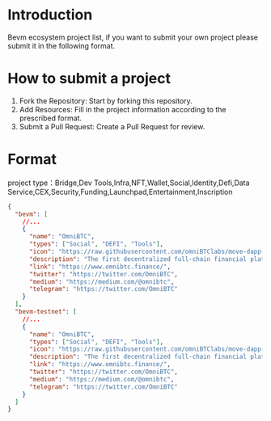 # Introduction
Bevm ecosystem project list, if you want to submit your own project please submit it in the following format.

# How to submit a project
1. Fork the Repository: Start by forking this repository.
2. Add Resources: Fill in the project information according to the prescribed format.
3. Submit a Pull Request: Create a Pull Request for review.

# Format
project type：Bridge,Dev Tools,Infra,NFT,Wallet,Social,ldentity,Defi,Data Service,CEX,Security,Funding,Launchpad,Entertainment,Inscription
```json
{
  "bevm": [
    //...
    {
      "name": "OmniBTC", 
      "types": ["Social", "DEFI", "Tools"], 
      "icon": "https://raw.githubusercontent.com/omniBTClabs/move-dapp-list/main/assets/OmniBTC.png", 
      "description": "The first decentralized full-chain financial platform.", 
      "link": "https://www.omnibtc.finance/", 
      "twitter": "https://twitter.com/OmniBTC", 
      "medium": "https://medium.com/@omnibtc",  
      "telegram": "https://twitter.com/OmniBTC" 
    }
  ],
  "bevm-testnet": [
    //...
    {
      "name": "OmniBTC",  
      "types": ["Social", "DEFI", "Tools"], 
      "icon": "https://raw.githubusercontent.com/omniBTClabs/move-dapp-list/main/assets/OmniBTC.png", 
      "description": "The first decentralized full-chain financial platform.", 
      "link": "https://www.omnibtc.finance/", 
      "twitter": "https://twitter.com/OmniBTC",  
      "medium": "https://medium.com/@omnibtc",   
      "telegram": "https://twitter.com/OmniBTC"  
    }
  ]
}
```
